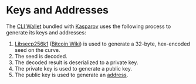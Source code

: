 # Keys and Addresses

The [CLI Wallet](../../components/cli-wallet.md) bundled with [Kasparov](../../components/kasparov-api-server/) uses the following process to generate its keys and addresses:

1. [Libsecp256k1](https://github.com/bitcoin-core/secp256k1) \([Bitcoin Wiki](https://en.bitcoin.it/wiki/Secp256k1)\) is used to generate a 32-byte, hex-encoded seed on the curve.
2. The seed is decoded. 
3. The decoded result is deserialized to a private key. 
4. The private key is used to generate a public key. 
5. The public key is used to generate an [address](keys-and-addresses.md).


